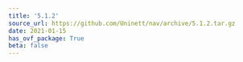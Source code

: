 ```yaml
---
title: '5.1.2'
source_url: https://github.com/Uninett/nav/archive/5.1.2.tar.gz
date: 2021-01-15
has_ovf_package: True
beta: false
---
```


